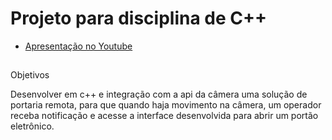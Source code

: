 # Projeto para disciplina de C++

<ul>
  <li>
    <a href="https://www.youtube.com/watch?v=a9eEVYfAdpk">Apresentação no Youtube</a>
  </li>
</ul>

##

Objetivos 
<p>Desenvolver em c++ e integração com a api da câmera uma solução de portaria remota, para que quando haja movimento na câmera, um operador receba notificação e acesse a interface desenvolvida para abrir um portão eletrônico.</p>

